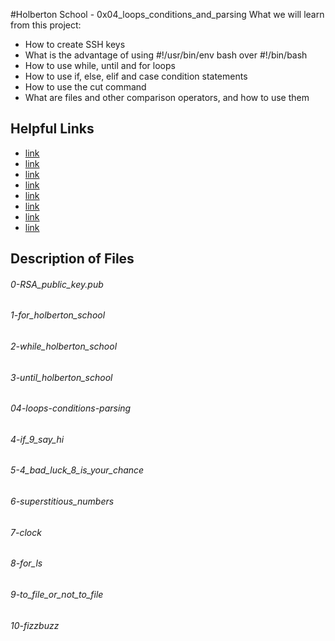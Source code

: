 #Holberton School - 0x04_loops_conditions_and_parsing
What we will learn from this project:
* How to create SSH keys
* What is the advantage of using #!/usr/bin/env bash over #!/bin/bash
* How to use while, until and for loops
* How to use if, else, elif and case condition statements
* How to use the cut command
* What are files and other comparison operators, and how to use them

## Helpful Links
* [link](http://tldp.org/LDP/Bash-Beginners-Guide/html/sect_09_01.html)
* [link](http://tldp.org/LDP/Bash-Beginners-Guide/html/sect_09_02.html)
* [link](http://tldp.org/LDP/Bash-Beginners-Guide/html/sect_09_03.html)
* [link](http://tldp.org/HOWTO/Bash-Prog-Intro-HOWTO-7.html#ss7.1)
* [link](http://tldp.org/LDP/abs/html/ops.html)
* [link](http://tldp.org/LDP/abs/html/comparison-ops.html)
* [link](http://tldp.org/LDP/abs/html/fto.html)
* [link](https://www.cyberciti.biz/tips/finding-bash-perl-python-portably-using-env.html)

## Description of Files
<h6>0-RSA_public_key.pub</h6>

<h6>1-for_holberton_school</h6>

<h6>2-while_holberton_school</h6>

<h6>3-until_holberton_school</h6>

<h6>04-loops-conditions-parsing</h6>

<h6>4-if_9_say_hi</h6>

<h6>5-4_bad_luck_8_is_your_chance</h6>

<h6>6-superstitious_numbers</h6>

<h6>7-clock</h6>

<h6>8-for_ls</h6>

<h6>9-to_file_or_not_to_file</h6>

<h6>10-fizzbuzz</h6>

